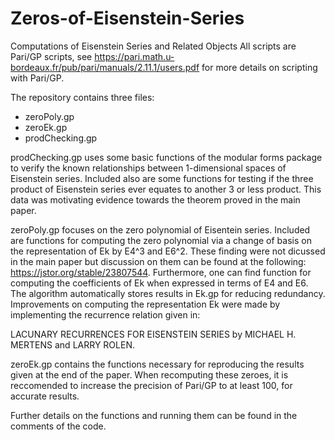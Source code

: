 # Zeros-of-Eisenstein-Series
Computations of Eisenstein Series and Related Objects
All scripts are Pari/GP scripts, see https://pari.math.u-bordeaux.fr/pub/pari/manuals/2.11.1/users.pdf for more details on scripting with Pari/GP.

The repository contains three files:
  - zeroPoly.gp
  - zeroEk.gp
  - prodChecking.gp
  
prodChecking.gp uses some basic functions of the modular forms package to verify the known relationships between 1-dimensional spaces of Eisenstein series. Included also are some functions for testing if the three product of Eisenstein series ever equates to another 3 or less product. This data was motivating evidence towards the theorem proved in the main paper.

zeroPoly.gp focuses on the zero polynomial of Eisentein series. Included are functions for computing the zero polynomial via a change of basis on the representation of Ek by E4^3 and E6^2. These finding were not dicussed in the main paper but discussion on them can be found at the following: https://jstor.org/stable/23807544. Furthermore, one can find function for computing the coefficients of Ek when expressed in terms of E4 and E6. The algorithm automatically stores results in Ek.gp for reducing redundancy. Improvements on computing the representation Ek were made by implementing the recurrence relation given in:

LACUNARY RECURRENCES FOR EISENSTEIN SERIES by MICHAEL H. MERTENS and LARRY ROLEN.

zeroEk.gp contains the functions necessary for reproducing the results given at the end of the paper. When recomputing these zeroes, it is reccomended to increase the precision of Pari/GP to at least 100, for accurate results. 

Further details on the functions and running them can be found in the comments of the code.
